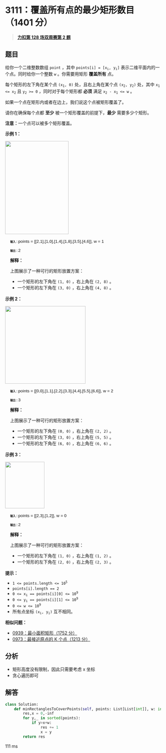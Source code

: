 # 3111：覆盖所有点的最少矩形数目（1401 分）


> <u>**[力扣第 128 场双周赛第 2 题](https://leetcode.cn/problems/minimum-rectangles-to-cover-points/)**</u>

## 题目

<p>给你一个二维整数数组 <code>point</code> ，其中 <code>points[i] = [x<sub>i</sub>, y<sub>i</sub>]</code> 表示二维平面内的一个点。同时给你一个整数 <code>w</code> 。你需要用矩形 <strong>覆盖所有</strong> 点。</p>

<p>每个矩形的左下角在某个点 <code>(x<sub>1</sub>, 0)</code> 处，且右上角在某个点 <code>(x<sub>2</sub>, y<sub>2</sub>)</code> 处，其中 <code>x<sub>1</sub> &lt;= x<sub>2</sub></code> 且 <code>y<sub>2</sub> &gt;= 0</code> ，同时对于每个矩形都 <strong>必须</strong> 满足 <code>x<sub>2</sub> - x<sub>1</sub> &lt;= w</code> 。</p>

<p>如果一个点在矩形内或者在边上，我们说这个点被矩形覆盖了。</p>

<p>请你在确保每个点都 <strong>至少</strong> 被一个矩形覆盖的前提下，<strong>最少</strong> 需要多少个矩形。</p>

<p><strong>注意：</strong>一个点可以被多个矩形覆盖。</p>



<p><strong class="example">示例 1：</strong></p>

<p><img alt="" src="https://assets.leetcode.com/uploads/2024/03/04/screenshot-from-2024-03-04-20-33-05.png" style="width: 205px; height: 300px;" /></p>

<div class="example-block" style="border-color: var(--border-tertiary); border-left-width: 2px; color: var(--text-secondary); margin-bottom: 1rem; margin-top: 1rem; overflow: visible; padding-left: 1rem;">
<p style=""><span class="example-io" style="font-size: 8.75px;"><b>输入：</b></span><span class="example-io" style="font-size: 0.85rem; font-family: Menlo, sans-serif;">points = [[2,1],[1,0],[1,4],[1,8],[3,5],[4,6]], w = 1</span></p>

<p style=""><span class="example-io" style="font-size: 8.75px;"><b>输出：</b></span><span class="example-io" style="font-size: 0.85rem; font-family: Menlo, sans-serif;">2</span></p>

<p style="font-size: 0.875rem;"><strong>解释：</strong></p>

<p style="font-size: 0.875rem;">上图展示了一种可行的矩形放置方案：</p>

<ul style="font-size: 0.875rem;">
<li>一个矩形的左下角在 <code>(1, 0)</code> ，右上角在 <code>(2, 8)</code> 。</li>
<li>一个矩形的左下角在 <code>(3, 0)</code> ，右上角在 <code>(4, 8)</code> 。</li>
</ul>
</div>

<p><strong class="example">示例 2：</strong></p>

<p><img alt="" src="https://assets.leetcode.com/uploads/2024/03/04/screenshot-from-2024-03-04-18-59-12.png" style="width: 260px; height: 250px;" /></p>

<div class="example-block" style="border-color: var(--border-tertiary); border-left-width: 2px; color: var(--text-secondary); margin-bottom: 1rem; margin-top: 1rem; overflow: visible; padding-left: 1rem;">
<p style=""><span class="example-io" style="font-size: 8.75px;"><b>输入：</b></span><span class="example-io" style="font-size: 0.85rem; font-family: Menlo, sans-serif;">points = [[0,0],[1,1],[2,2],[3,3],[4,4],[5,5],[6,6]], w = 2</span></p>

<p style=""><span class="example-io" style="font-size: 8.75px;"><b>输出：</b></span><span class="example-io" style="font-size: 0.85rem; font-family: Menlo, sans-serif;">3</span></p>

<p style="font-size: 0.875rem;"><b>解释：</b></p>

<p style="font-size: 0.875rem;">上图展示了一种可行的矩形放置方案：</p>

<ul style="font-size: 0.875rem;">
<li>一个矩形的左下角在 <code>(0, 0)</code> ，右上角在 <code>(2, 2)</code> 。</li>
<li>一个矩形的左下角在 <code>(3, 0)</code> ，右上角在 <code>(5, 5)</code> 。</li>
<li>一个矩形的左下角在 <code>(6, 0)</code> ，右上角在 <code>(6, 6)</code> 。</li>
</ul>
</div>

<p><strong class="example">示例 3：</strong></p>

<p><img alt="" src="https://assets.leetcode.com/uploads/2024/03/04/screenshot-from-2024-03-04-20-24-03.png" style="height: 150px; width: 127px;" /></p>

<div class="example-block" style="border-color: var(--border-tertiary); border-left-width: 2px; color: var(--text-secondary); margin-bottom: 1rem; margin-top: 1rem; overflow: visible; padding-left: 1rem;">
<p style=""><span class="example-io" style="font-size: 8.75px;"><b>输入：</b></span><span class="example-io" style="font-size: 0.85rem; font-family: Menlo, sans-serif;">points = [[2,3],[1,2]], w = 0</span></p>

<p style=""><span class="example-io" style="font-size: 8.75px;"><b>输出：</b></span><span class="example-io" style="font-size: 0.85rem; font-family: Menlo, sans-serif;">2</span></p>

<p style="font-size: 0.875rem;"><strong>解释：</strong></p>

<p style="font-size: 0.875rem;">上图展示了一种可行的矩形放置方案：</p>

<ul style="font-size: 0.875rem;">
<li>一个矩形的左下角在 <code>(1, 0)</code> ，右上角在 <code>(1, 2)</code> 。</li>
<li>一个矩形的左下角在 <code>(2, 0)</code> ，右上角在 <code>(2, 3)</code> 。</li>
</ul>
</div>



<p><strong>提示：</strong></p>

<ul>
<li><code>1 &lt;= points.length &lt;= 10<sup>5</sup></code></li>
<li><code>points[i].length == 2</code></li>
<li><code>0 &lt;= x<sub>i</sub> == points[i][0] &lt;= 10<sup>9</sup></code></li>
<li><code>0 &lt;= y<sub>i</sub> == points[i][1] &lt;= 10<sup>9</sup></code></li>
<li><code>0 &lt;= w &lt;= 10<sup>9</sup></code></li>
<li>所有点坐标 <code>(x<sub>i</sub>, y<sub>i</sub>)</code> 互不相同。</li>
</ul>


**相似问题：**
- [0939：最小面积矩形（1752 分）](/leetcode/0939)
- [0973：最接近原点的 K 个点（1213 分）](/leetcode/0973)


## 分析

- 矩形高度没有限制，因此只需要考虑 x 坐标
- 贪心遍历即可

## 解答


```python
class Solution:
    def minRectanglesToCoverPoints(self, points: List[List[int]], w: int) -> int:
        res,x = 0,-inf
        for y,_ in sorted(points):
            if y>x+w:
                res += 1
                x = y
        return res
```
111 ms

